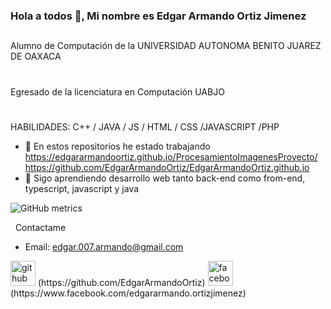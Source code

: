 ### Hola a todos 👋, Mi nombre es Edgar Armando Ortiz Jimenez
##
Alumno de Computación de la UNIVERSIDAD AUTONOMA BENITO JUAREZ DE OAXACA
#
Egresado de la licenciatura en Computación UABJO
#
HABILIDADES: C++ / JAVA / JS / HTML / CSS /JAVASCRIPT /PHP

- 🔭 En estos repositorios he estado trabajando  https://edgararmandoortiz.github.io/ProcesamientoImagenesProyecto/
https://github.com/EdgarArmandoOrtiz/EdgarArmandoOrtiz.github.io
- 🌱 Sigo aprendiendo desarrollo web tanto back-end como from-end, typescript, javascript y java

![GitHub metrics](https://metrics.lecoq.io/EdgarArmandoOrtiz) 

&nbsp;&nbsp;Contactame
- Email: edgar.007.armando@gmail.com

<img src='https://cdn.jsdelivr.net/npm/simple-icons@3.0.1/icons/github.svg' alt='github' height='40'>
(https://github.com/EdgarArmandoOrtiz)  

<img src='https://cdn.jsdelivr.net/npm/simple-icons@3.0.1/icons/facebook.svg' alt='facebook' height='40'>
(https://www.facebook.com/edgararmando.ortizjimenez)  

